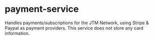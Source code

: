 # payment-service
Handles payments/subscriptions for the JTM Network, using Stripe & Paypal as payment providers. This service does not store any card information.
